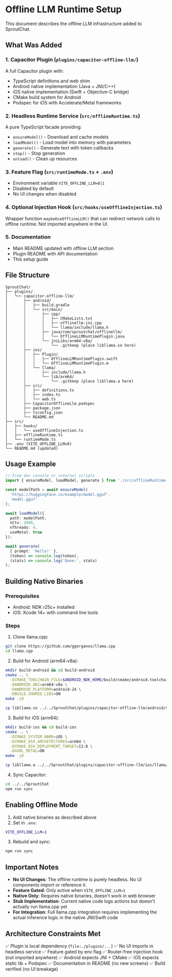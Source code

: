 # Offline LLM Runtime Setup

This document describes the offline LLM infrastructure added to SproutChat.

## What Was Added

### 1. Capacitor Plugin (`plugins/capacitor-offline-llm/`)

A full Capacitor plugin with:
- TypeScript definitions and web shim
- Android native implementation (Java + JNI/C++)
- iOS native implementation (Swift + Objective-C bridge)
- CMake build system for Android
- Podspec for iOS with Accelerate/Metal frameworks

### 2. Headless Runtime Service (`src/offlineRuntime.ts`)

A pure TypeScript facade providing:
- `ensureModel()` - Download and cache models
- `loadModel()` - Load model into memory with parameters
- `generate()` - Generate text with token callbacks
- `stop()` - Stop generation
- `unload()` - Clean up resources

### 3. Feature Flag (`src/runtimeMode.ts` + `.env`)

- Environment variable `VITE_OFFLINE_LLM=0|1`
- Disabled by default
- No UI changes when disabled

### 4. Optional Injection Hook (`src/hooks/useOfflineInjection.ts`)

Wrapper function `maybeUseOfflineLLM()` that can redirect network calls to offline runtime. Not imported anywhere in the UI.

### 5. Documentation

- Main README updated with offline LLM section
- Plugin README with API documentation
- This setup guide

## File Structure

```
SproutChat/
├── plugins/
│   └── capacitor-offline-llm/
│       ├── android/
│       │   ├── build.gradle
│       │   └── src/main/
│       │       ├── cpp/
│       │       │   ├── CMakeLists.txt
│       │       │   ├── offlinellm-jni.cpp
│       │       │   └── llama/include/llama.h
│       │       ├── java/com/sproutchat/offlinellm/
│       │       │   └── OfflineLLMRuntimePlugin.java
│       │       └── jniLibs/arm64-v8a/
│       │           └── .gitkeep (place libllama.so here)
│       ├── ios/
│       │   ├── Plugin/
│       │   │   ├── OfflineLLMRuntimePlugin.swift
│       │   │   └── OfflineLLMRuntimePlugin.m
│       │   └── llama/
│       │       ├── include/llama.h
│       │       └── lib/arm64/
│       │           └── .gitkeep (place libllama.a here)
│       ├── src/
│       │   ├── definitions.ts
│       │   ├── index.ts
│       │   └── web.ts
│       ├── CapacitorOfflineLlm.podspec
│       ├── package.json
│       ├── tsconfig.json
│       └── README.md
├── src/
│   ├── hooks/
│   │   └── useOfflineInjection.ts
│   ├── offlineRuntime.ts
│   └── runtimeMode.ts
├── .env (VITE_OFFLINE_LLM=0)
└── README.md (updated)
```

## Usage Example

```typescript
// From dev console or internal scripts
import { ensureModel, loadModel, generate } from './src/offlineRuntime';

const modelPath = await ensureModel(
  'https://huggingface.co/example/model.gguf',
  'model.gguf'
);

await loadModel({
  path: modelPath,
  nCtx: 2048,
  nThreads: 4,
  useMetal: true
});

await generate(
  { prompt: 'Hello!' },
  (token) => console.log(token),
  (stats) => console.log('Done:', stats)
);
```

## Building Native Binaries

### Prerequisites
- Android: NDK r25c+ installed
- iOS: Xcode 14+ with command line tools

### Steps

1. Clone llama.cpp:
```bash
git clone https://github.com/ggerganov/llama.cpp
cd llama.cpp
```

2. Build for Android (arm64-v8a):
```bash
mkdir build-android && cd build-android
cmake .. \
  -DCMAKE_TOOLCHAIN_FILE=$ANDROID_NDK_HOME/build/cmake/android.toolchain.cmake \
  -DANDROID_ABI=arm64-v8a \
  -DANDROID_PLATFORM=android-24 \
  -DBUILD_SHARED_LIBS=ON
make -j8

cp libllama.so ../../SproutChat/plugins/capacitor-offline-llm/android/src/main/jniLibs/arm64-v8a/
```

3. Build for iOS (arm64):
```bash
mkdir build-ios && cd build-ios
cmake .. \
  -DCMAKE_SYSTEM_NAME=iOS \
  -DCMAKE_OSX_ARCHITECTURES=arm64 \
  -DCMAKE_OSX_DEPLOYMENT_TARGET=13.0 \
  -DGGML_METAL=ON
make -j8

cp libllama.a ../../SproutChat/plugins/capacitor-offline-llm/ios/llama/lib/arm64/
```

4. Sync Capacitor:
```bash
cd ../../SproutChat
npm run sync
```

## Enabling Offline Mode

1. Add native binaries as described above
2. Set in `.env`:
```bash
VITE_OFFLINE_LLM=1
```
3. Rebuild and sync:
```bash
npm run sync
```

## Important Notes

- **No UI Changes**: The offline runtime is purely headless. No UI components import or reference it.
- **Feature Gated**: Only active when `VITE_OFFLINE_LLM=1`
- **Native Only**: Requires native binaries, doesn't work in web browser
- **Stub Implementation**: Current native code logs actions but doesn't actually run llama.cpp yet
- **For Integration**: Full llama.cpp integration requires implementing the actual inference logic in the native JNI/Swift code

## Architecture Constraints Met

✅ Plugin is local dependency (`file:./plugins/...`)
✅ No UI imports in headless service
✅ Feature gated by env flag
✅ Router-free injection hook (not imported anywhere)
✅ Android expects JNI + CMake
✅ iOS expects static lib + Podspec
✅ Documentation in README (no new screens)
✅ Build verified (no UI breakage)
